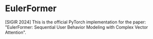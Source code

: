 # EulerFormer
[SIGIR 2024] This is the official PyTorch implementation for the paper: "EulerFormer: Sequential User Behavior Modeling with Complex Vector Attention".
